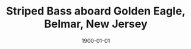 ---
title: Striped Bass aboard Golden Eagle, Belmar, New Jersey
date: 1900-01-01
description: Striped Bass aboard Golden Eagle, Belmar, New Jersey
thumb: /assets/images/blog--ross-striped-bass.jpg
image: /assets/images/blog--ross-striped-bass.jpg
angler-name: Ross Scroble
# angler-links: 
#     website: a-url-goes-here
#     twitter: a-url-goes-here
#     facebook: a-url-goes-here
#     instagram: a-url-goes-here
#     pinterest: a-url-goes-here

# reel-type: spinning
# reel-series: 800  

location: Belmar, New Jersey
fish: Striped Bass
# fish-length: 49 in.
# fish-weight: 78 lbs.
---